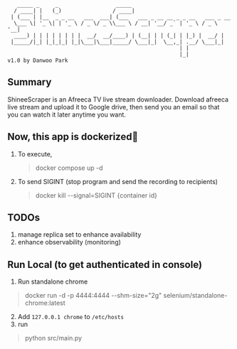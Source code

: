 ```
   _____ _     _                  _____                                
  / ____| |   (_)                / ____|                               
 | (___ | |__  _ _ __   ___  ___| (___   ___ _ __ __ _ _ __   ___ _ __ 
  \___ \| '_ \| | '_ \ / _ \/ _ \\___ \ / __| '__/ _` | '_ \ / _ \ '__|
  ____) | | | | | | | |  __/  __/____) | (__| | | (_| | |_) |  __/ |   
 |_____/|_| |_|_|_| |_|\___|\___|_____/ \___|_|  \__,_| .__/ \___|_|   
                                                      | |              
                                                      |_|              v1.0 by Danwoo Park
```

## Summary
ShineeScraper is an Afreeca TV live stream downloader.
Download afreeca live stream and upload it to Google drive, then send you an email so that you can watch it later anytime you want.

## Now, this app is dockerized🎉
1. To execute,
    > docker compose up -d
2. To send SIGINT (stop program and send the recording to recipients)
    > docker kill --signal=SIGINT {container id}

## TODOs
1. manage replica set to enhance availability
2. enhance observability (monitoring)

## Run Local (to get authenticated in console)
1. Run standalone chrome
> docker run -d -p 4444:4444 --shm-size="2g" selenium/standalone-chrome:latest
2. Add `127.0.0.1 chrome` to `/etc/hosts`
3. run
> python src/main.py
